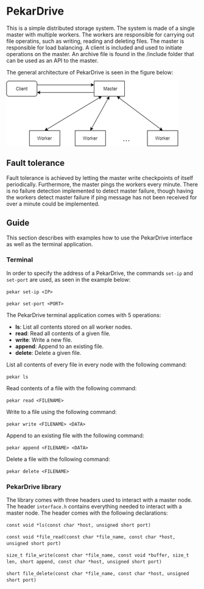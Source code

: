 # PekarDrive
This is a simple distributed storage system. The system is made of a single master with multiple workers. The workers are responsible for carrying out file operatins, such as writing, reading and deleting files. The master is responsible for load balancing. A client is included and used to initiate operations on the master. An archive file is found in the /include folder that can be used as an API to the master.

The general architecture of PekarDrive is seen in the figure below:

![PekarDrive Architecture](https://github.com/MrPekar98/PekarDrive/blob/main/images/architecture.png)

## Fault tolerance
Fault tolerance is achieved by letting the master write checkpoints of itself periodically. Furthermore, the master pings the workers every minute. There is no failure detection implemented to detect master failure, though having the workers detect master failure if ping message has not been received for over a minute could be implemented.

## Guide
This section describes with examples how to use the PekarDrive interface as well as the terminal application.

### Terminal

In order to specify the address of a PekarDrive, the commands `set-ip` and `set-port` are used, as seen in the example below:

`pekar set-ip <IP>`

`pekar set-port <PORT>`

The PekarDrive terminal application comes with 5 operations:

- **ls**: List all contents stored on all worker nodes.
- **read**: Read all contents of a given file.
- **write**: Write a new file.
- **append**: Append to an existing file.
- **delete**: Delete a given file.

List all contents of every file in every node with the following command:

`pekar ls`

Read contents of a file with the following command:

`pekar read <FILENAME>`

Write to a file using the following command:

`pekar write <FILENAME> <DATA>`

Append to an existing file with the following command:

`pekar append <FILENAME> <DATA>`

Delete a file with the following command:

`pekar delete <FILENAME>`

### PekarDrive library

The library comes with three headers used to interact with a master node. The header `interface.h` contains everything needed to interact with a master node. The header comes with the following declarations:

`const void *ls(const char *host, unsigned short port)`

`const void *file_read(const char *file_name, const char *host, unsigned short port)`

`size_t file_write(const char *file_name, const void *buffer, size_t len, short append, const char *host, unsigned short port)`

`short file_delete(const char *file_name, const char *host, unsigned short port)`
